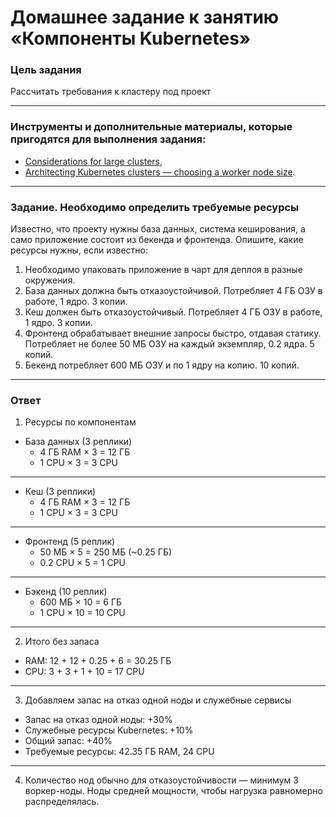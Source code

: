 # Домашнее задание к занятию «Компоненты Kubernetes»

### Цель задания

Рассчитать требования к кластеру под проект

------

### Инструменты и дополнительные материалы, которые пригодятся для выполнения задания:

- [Considerations for large clusters](https://kubernetes.io/docs/setup/best-practices/cluster-large/),
- [Architecting Kubernetes clusters — choosing a worker node size](https://learnk8s.io/kubernetes-node-size).

------

### Задание. Необходимо определить требуемые ресурсы
Известно, что проекту нужны база данных, система кеширования, а само приложение состоит из бекенда и фронтенда. Опишите, какие ресурсы нужны, если известно:

1. Необходимо упаковать приложение в чарт для деплоя в разные окружения. 
2. База данных должна быть отказоустойчивой. Потребляет 4 ГБ ОЗУ в работе, 1 ядро. 3 копии. 
3. Кеш должен быть отказоустойчивый. Потребляет 4 ГБ ОЗУ в работе, 1 ядро. 3 копии. 
4. Фронтенд обрабатывает внешние запросы быстро, отдавая статику. Потребляет не более 50 МБ ОЗУ на каждый экземпляр, 0.2 ядра. 5 копий. 
5. Бекенд потребляет 600 МБ ОЗУ и по 1 ядру на копию. 10 копий.

----

### Ответ

1. Ресурсы по компонентам

- База данных (3 реплики)
  - 4 ГБ RAM × 3 = 12 ГБ
  - 1 CPU × 3 = 3 CPU
 
---
 
- Кеш (3 реплики)
  - 4 ГБ RAM × 3 = 12 ГБ
  - 1 CPU × 3 = 3 CPU

---

- Фронтенд (5 реплик)
  - 50 МБ × 5 = 250 МБ (~0.25 ГБ)
  - 0.2 CPU × 5 = 1 CPU
  
---

- Бэкенд (10 реплик)
  - 600 МБ × 10 = 6 ГБ
  - 1 CPU × 10 = 10 CPU

---

2. Итого без запаса
- RAM: 12 + 12 + 0.25 + 6 = 30.25 ГБ
- CPU: 3 + 3 + 1 + 10 = 17 CPU

---

3. Добавляем запас на отказ одной ноды и служебные сервисы
- Запас на отказ одной ноды: +30%
- Служебные ресурсы Kubernetes: +10%
- Общий запас: +40%
- Требуемые ресурсы: 42.35 ГБ RAM, 24 CPU

---

4. Количество нод обычно для отказоустойчивости — минимум 3 воркер-ноды. Ноды средней мощности, чтобы нагрузка равномерно распределялась.
